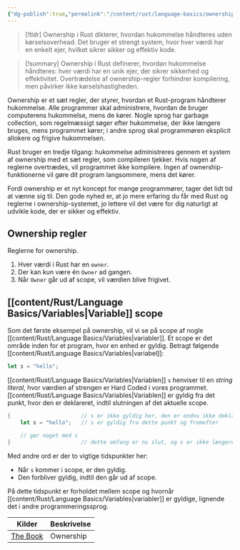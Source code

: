 ```yaml
---
{"dg-publish":true,"permalink":"/content/rust/language-basics/ownership/"}
---
```


> [!tldr] 
> Ownership i Rust dikterer, hvordan hukommelse håndteres uden kørselsoverhead. Det bruger et strengt system, hvor hver værdi har en enkelt ejer, hvilket sikrer sikker og effektiv kode.

> [!summary] 
> Ownership i Rust definerer, hvordan hukommelse håndteres: hver værdi har en unik ejer, der sikrer sikkerhed og effektivitet. Overtrædelse af ownership-regler forhindrer kompilering, men påvirker ikke kørselshastigheden.

Ownership er et sæt regler, der styrer, hvordan et Rust-program håndterer hukommelse. Alle programmer skal administrere, hvordan de bruger computerens hukommelse, mens de kører. Nogle sprog har garbage collection, som regelmæssigt søger efter hukommelse, der ikke længere bruges, mens programmet kører; i andre sprog skal programmøren eksplicit allokere og frigive hukommelsen. 

Rust bruger en tredje tilgang: hukommelse administreres gennem et system af ownership med et sæt regler, som compileren tjekker. Hvis nogen af reglerne overtrædes, vil programmet ikke kompilere. Ingen af ownership-funktionerne vil gøre dit program langsommere, mens det kører.

Fordi ownership er et nyt koncept for mange programmører, tager det lidt tid at vænne sig til. Den gode nyhed er, at jo mere erfaring du får med Rust og reglerne i ownership-systemet, jo lettere vil det være for dig naturligt at udvikle kode, der er sikker og effektiv. 

## Ownership regler
Reglerne for ownership. 
1. Hver værdi i Rust har en `owner`.
2. Der kan kun være én `Owner` ad gangen.
3. Når `Owner` går ud af scope, vil værdien blive frigivet.

## [[content/Rust/Language Basics/Variables\|Variable]] scope
Som det første eksempel på ownership, vil vi se på scope af nogle [[content/Rust/Language Basics/Variables\|variabler]]. Et scope er det område inden for et program, hvor en enhed er gyldig. Betragt følgende [[content/Rust/Language Basics/Variables\|variabel]]:
```rust
let s = "hello";
```
[[content/Rust/Language Basics/Variables\|Variablen]] `s` henviser til en *string literal*, hvor værdien af strengen er Hard Coded i vores programmet. [[content/Rust/Language Basics/Variables\|Variablen]] er gyldig fra det punkt, hvor den er deklareret, indtil slutningen af det aktuelle scope. 
```rust
{                      // s er ikke gyldig her, den er endnu ikke deklareret
    let s = "hello";   // s er gyldig fra dette punkt og fremefter

    // gør noget med s
}                      // dette omfang er nu slut, og s er ikke længere gyldig

```

Med andre ord er der to vigtige tidspunkter her:

- Når `s` kommer i scope, er den gyldig.
- Den forbliver gyldig, indtil den går ud af scope.

På dette tidspunkt er forholdet mellem scope og hvornår [[content/Rust/Language Basics/Variables\|variabler]] er gyldige, lignende det i andre programmeringssprog.


| Kilder                                                                 | Beskrivelse |
| ---------------------------------------------------------------------- | ----------- |
| [The Book](https://chatgpt.com/c/2658fb64-4089-404f-9437-213bf70c2b60) | Ownership   |


